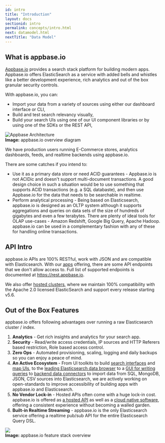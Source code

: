 ```yaml
---
id: intro
title: "Introduction"
layout: docs
sectionid: intro
permalink: concepts/intro.html
next: datamodel.html
nextTitle: "Data Model"
---
```


## What is appbase.io

[Appbase.io](https://appbase.io) provides a search stack platform for building modern apps. Appbase.io offers ElasticSearch as a service with added bells and whistles like a better development experience, rich analytics and out of the box granular security controls.

With appbase.io, you can:  

* Import your data from a variety of sources using either our dashboard interface or CLI,
* Build and test search relevancy visually,  
* Build your search UIs using one of our UI component libraries or by using one of the SDKs or the REST API, 


![Appbase Architecture](https://i.imgur.com/iJpqtks.png?1)  
**Image:** appbase.io overview diagram

We have production users running E-Commerce stores, analytics dashboards, feeds, and realtime backends using appbase.io.

There are some catches if you intend to:  

* Use it as a primary data store or need ACID guarantees - Appbase.io is not ACIDic and doesn't support multi-document transactions. A good design choice in such a situation would be to use something that supports ACID transactions (e.g. a SQL databaste), and then use Appbase.io for the data that needs to be searchable in realtime.
* Perform analytical processing - Being based on Elasticsearch, appbase.io is designed as an OLTP system although it supports aggregations and queries on data sets of the size of hundreds of gigabytes and even a few terabytes. There are plenty of ideal tools for OLAP use-cases - Amazon Redshift, Google Big Query, Apache Hadoop. appbase.io can be used in a complementary fashion with any of these for handling online transactions.


## API Intro

appbase.io APIs are 100% RESTful, work with JSON and are compatible with Elasticsearch. With our [apps](https://appbase.io/apps) offering, there are some API endpoints that we don't allow access to. Full list of supported endpoints is documented at https://rest.appbase.io.

We also offer [hosted clusters](https://appbase.io/clusters), where we maintain 100% compatibility with the Apache 2.0 licensed ElasticSearch and support every release starting v5.6.


## Out of the Box Features

appbase.io offers following advantages over running a raw Elasticsearch cluster / index.

1. **Analytics** - Get rich insights and analytics for your search app.
2. **Security** - Read/write access credentials, IP sources and HTTP Referers based restriction, Role based access control.  
3. **Zero Ops** - Automated provisioning, scaling, logging and daily backups so you can enjoy a peace of mind.
4. **An Active Ecosystem** - From UI toolkits to build [search interfaces](https://opensource.appbase.io/reactivesearch) and [map UIs](https://opensource.appbase.io/reactivemaps), to the [leading Elasticsearch data browser](https://opensource.appbase.io/dejavu/) to a [GUI for writing queries](https://opensource.appbase.io/mirage/) to [backend data connectors](https://medium.appbase.io/abc-import-import-your-mongodb-sql-json-csv-data-into-elasticsearch-a202cafafc0d) to import data from SQL, MongoDB, JSON, CSV sources into Elasticsearch, we are actively working on open-standards to improve accessibility of building apps with appbase.io and Elasticsearch.  
5. **No Vendor Lock-in** - Hosted APIs often come with a huge lock-in cost. appbase.io is offered as [a hosted API](https://appbase.io) as well as a [cloud native software](https://github.com/appbaseio/arc), offering a consistent experience without becoming a walled garden.
6. **Built-in Realtime Streaming** - appbase.io is the only Elasticsearch service offering a realtime pub/sub API for the entire Elasticsearch Query DSL.  


![](https://i.imgur.com/4nIwmd6.png)  
**Image:** appbase.io feature stack overview
